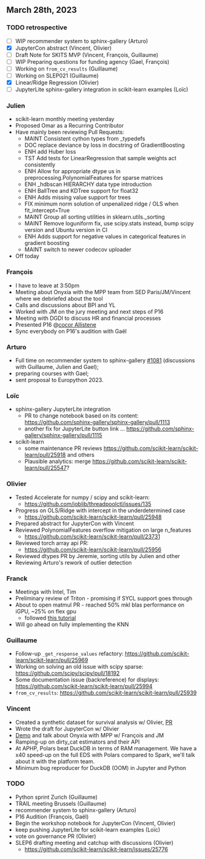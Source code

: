 ## March 28th, 2023

### TODO retrospective

- [ ] WIP recommender system to sphinx-gallery (Arturo)
- [x] JupyterCon abstract (Vincent, Olivier)
- [ ] Draft Note for SKITS MVP (Vincent, François, Guillaume)
- [ ] WIP Preparing questions for funding agency (Gael, François)
- [ ] Working on `from_cv_results` (Guillaume)
- [ ] Working on SLEP021 (Guillaume)
- [x] Linear/Ridge Regression (Olivier)
- [ ] JupyterLite sphinx-gallery integration in scikit-learn examples (Loïc)

### Julien

- scikit-learn monthly meeting yesterday
- Proposed Omar as a Recurring Contributor
- Have mainly been reviewing Pull Requests:
    - MAINT Consistent cython types from _typedefs
    - DOC replace deviance by loss in docstring of GradientBoosting
    - ENH add Huber loss
    - TST Add tests for LinearRegression that sample weights act consistently
    - ENH Allow for appropriate dtype us in preprocessing.PolynomialFeatures for sparse matrices
    - ENH _hdbscan HIERARCHY data type introduction
    - ENH BallTree and KDTree support for float32
    - ENH Adds missing value support for trees
    - FIX minimum norm solution of unpenalized ridge / OLS when fit_intercept=True
    - MAINT Group all sorting utilities in sklearn.utils._sorting
    - MAINT Remove loguniform fix, use scipy.stats instead, bump scipy version and Ubuntu version in CI
    - ENH Adds support for negative values in categorical features in gradient boosting
    - MAINT switch to newer codecov uploader
- Off today

### François

- I have to leave at 3:50pm
- Meeting about Onyxia with the MPP team from SED Paris/JM/Vincent where we debriefed about the tool
- Calls and discussions about BPI and YL
- Worked with JM on the jury meeting and next steps of P16
- Meeting with DGDI to discuss HR and financial processes
- Presented P16 @[cocor Allistene](https://www.allistene.fr/organisation-allistene/)
- Sync everybody on P16's audition with Gaël

### Arturo

- Full time on recommender system to sphinx-gallery [#1081](https://github.com/sphinx-gallery/sphinx-gallery/issues/1081) (discussions with Guillaume, Julien and Gael);
- preparing courses with Gael;
- sent proposal to Europython 2023.

### Loïc

- sphinx-gallery JupyterLite integration
  + PR to change notebook based on its content: https://github.com/sphinx-gallery/sphinx-gallery/pull/1113
  + another fix for JupyterLite button link ... https://github.com/sphinx-gallery/sphinx-gallery/pull/1115
- scikit-learn
  + some maintenance PR reviews https://github.com/scikit-learn/scikit-learn/pull/25918 and others
  + Plausible analytics: merge https://github.com/scikit-learn/scikit-learn/pull/25547?

### Olivier

- Tested Accelerate for numpy / scipy  and scikit-learn:
    - https://github.com/joblib/threadpoolctl/issues/135
- Progress on OLS/Ridge with intercept in the underdetermined case
    - https://github.com/scikit-learn/scikit-learn/pull/25948
- Prepared abstract for JupyterCon with Vincent
- Reviewed PolynomialFeatures overflow mitigation on large n_features
    - https://github.com/scikit-learn/scikit-learn/pull/23731
- Reviewed torch array api PR:
    - https://github.com/scikit-learn/scikit-learn/pull/25956
- Reviewed dtypes PR by Jeremie, sorting utils by Julien and other
- Reviewing Arturo's rework of outlier detection


### Franck

- Meetings with Intel, Tim
- Preliminary review of Triton - promising if SYCL support goes through
- About to open matmul PR - reached 50% mkl blas performance on iGPU, ~25% on flex gpu
    - followed [this tutorial](https://siboehm.com/articles/22/CUDA-MMM)
- Will go ahead on fully implementing the KNN

### Guillaume

- Follow-up `_get_response_values` refactory: https://github.com/scikit-learn/scikit-learn/pull/25969
- Working on solving an old issue with scipy sparse: https://github.com/scipy/scipy/pull/18192
- Some documentation issue (backreference) for displays: https://github.com/scikit-learn/scikit-learn/pull/25994
- `from_cv_results`: https://github.com/scikit-learn/scikit-learn/pull/25939

### Vincent

- Created a synthetic dataset for survival analysis w/ Olivier, [PR](https://nbviewer.org/github/soda-inria/survival-analysis-benchmark/blob/add_factory_dataset/notebooks/factory_dataset.ipynb)
- Wrote the draft for JupyterCon w/ Olivier
- [Demo](https://github.com/soda-inria/survival-analysis-benchmark/blob/main/demo_mlflow.py) and talk about Onyxia with MPP w/ François and JM
- Ramping-up on dirty_cat estimators and their API
- At APHP, Polars beat DuckDB in terms of RAM management. We have a x40 speed-up on the full EDS with Polars compared to Spark, we'll talk about it with the platform team.
- Minimum bug reproducer for DuckDB (OOM) in Jupyter and Python

### TODO

- Python sprint Zurich (Guillaume)
- TRAIL meeting Brussels (Guillaume)
- recommender system to sphinx-gallery (Arturo)
- P16 Audition (François, Gaël)
- Begin the workshop notebook for JupyterCon (Vincent, Olivier)
- keep pushing JupyterLite for scikit-learn examples (Loïc)
- vote on governance PR (Olivier)
- SLEP6 drafting meeting and catchup with discussions (Olivier)
    - https://github.com/scikit-learn/scikit-learn/issues/25776
